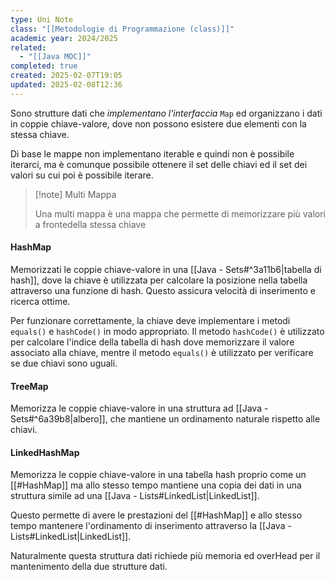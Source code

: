 ```yaml
---
type: Uni Note
class: "[[Metodologie di Programmazione (class)]]"
academic year: 2024/2025
related:
  - "[[Java MOC]]"
completed: true
created: 2025-02-07T19:05
updated: 2025-02-08T12:36
---
```

Sono strutture dati che *implementano l'interfaccia* `Map` ed organizzano i dati in coppie chiave-valore, dove non possono esistere due elementi con la stessa chiave.

Di base le mappe non implementano iterable e quindi non è possibile iterarci, ma è comunque possibile ottenere il set delle chiavi ed il set dei valori su cui poi è possibile iterare.

>[!note] Multi Mappa
>
>Una multi mappa è una mappa che permette di memorizzare più valori a frontedella stessa chiave

#### HashMap

Memorizzati le coppie chiave-valore in una [[Java - Sets#^3a11b6|tabella di hash]], dove la chiave è utilizzata per calcolare la posizione nella tabella attraverso una funzione di hash. Questo assicura velocità di inserimento e ricerca ottime.

Per funzionare correttamente, la chiave deve implementare i metodi `equals()` e `hashCode()` in modo appropriato. Il metodo `hashCode()` è utilizzato per calcolare l'indice della tabella di hash dove memorizzare il valore associato alla chiave, mentre il metodo `equals()` è utilizzato per verificare se due chiavi sono uguali.

#### TreeMap

Memorizza le coppie chiave-valore in una struttura ad [[Java - Sets#^6a39b8|albero]], che mantiene un ordinamento naturale rispetto alle chiavi.

#### LinkedHashMap

Memorizza le coppie chiave-valore in una tabella hash proprio come un [[#HashMap]] ma allo stesso tempo mantiene una copia dei dati in una struttura simile ad una [[Java - Lists#LinkedList|LinkedList]].

Questo permette di avere le prestazioni del [[#HashMap]] e allo stesso tempo mantenere l'ordinamento di inserimento attraverso la [[Java - Lists#LinkedList|LinkedList]].

Naturalmente questa struttura dati richiede più memoria ed overHead per il mantenimento della due strutture dati.

